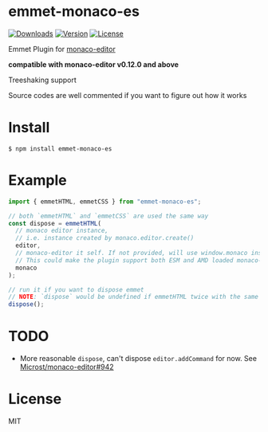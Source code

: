 # emmet-monaco-es

<p>
  <a href="https://npmcharts.com/compare/emmet-monaco-es?minimal=true"><img src="https://img.shields.io/npm/dm/emmet-monaco-es.svg" alt="Downloads"></a>
  <a href="https://www.npmjs.com/package/emmet-monaco-es"><img src="https://img.shields.io/npm/v/emmet-monaco-es.svg" alt="Version"></a>
  <a href="https://www.npmjs.com/package/emmet-monaco-es"><img src="https://img.shields.io/npm/l/emmet-monaco-es.svg" alt="License"></a>
</p>

Emmet Plugin for [monaco-editor](https://github.com/Microsoft/monaco-editor)

**compatible with monaco-editor v0.12.0 and above**

Treeshaking support

Source codes are well commented if you want to figure out how it works

# Install

```shell
$ npm install emmet-monaco-es
```

# Example

```javascript
import { emmetHTML, emmetCSS } from "emmet-monaco-es";

// both `emmetHTML` and `emmetCSS` are used the same way
const dispose = emmetHTML(
  // monaco editor instance,
  // i.e. instance created by monaco.editor.create()
  editor,
  // monaco-editor it self. If not provided, will use window.monaco instead.
  // This could make the plugin support both ESM and AMD loaded monaco-editor
  monaco
);

// run it if you want to dispose emmet
// NOTE: `dispose` would be undefined if emmetHTML twice with the same editor without any dispose in between
dispose();
```

# TODO
- More reasonable `dispose`, can't dispose `editor.addCommand` for now. See [Microst/monaco-editor#942](https://github.com/Microsoft/monaco-editor/issues/942)

# License

MIT
